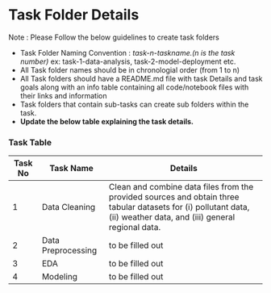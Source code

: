 # Task Folder Details

Note : Please Follow the below guidelines to create task folders
- Task Folder Naming Convention : _task-n-taskname.(n is the task number)_  ex: task-1-data-analysis, task-2-model-deployment etc.
- All Task folder names should be in chronologial order (from 1 to n)
- All Task folders should have a README.md file with task Details and task goals along with an info table containing all code/notebook files with their links and information
- Task folders that contain sub-tasks can create sub folders within the task.
- **Update the below table explaining the task details.**

### Task Table

| Task No| Task Name | Details|
|-|-|-|
|1| Data Cleaning | Clean and combine data files from the provided sources and obtain three tabular datasets for (i) pollutant data, (ii) weather data, and (iii) general regional data.  |
|2| Data Preprocessing | to be filled out |
|3| EDA | to be filled out |
|4| Modeling | to be filled out |
